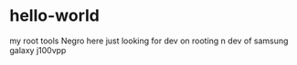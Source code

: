 # hello-world
my root tools
Negro here just looking for dev on rooting n dev of samsung galaxy j100vpp

